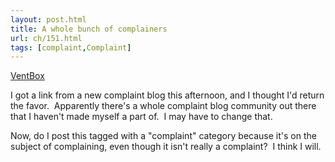 ```yaml
---
layout: post.html
title: A whole bunch of complainers
url: ch/151.html
tags: [complaint,Complaint]
---
```

[VentBox](http://blog.ventbox.com/)

I got a link from a new complaint blog this afternoon, and I thought I'd return the favor.  Apparently there's a whole complaint blog community out there that I haven't made myself a part of.  I may have to change that.

Now, do I post this tagged with a "complaint" category because it's on the subject of complaining, even though it isn't really a complaint?  I think I will.
